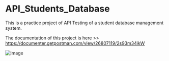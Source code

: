 # API_Students_Database
This is a practice project of API Testing of a student database management system.

The documentation of this project is here >> https://documenter.getpostman.com/view/26807119/2s93m34ikW

![image](https://github.com/BROSKEY007/API_Students_Database/assets/90440485/453e9391-10a1-402e-b820-4df9aef15c79)

